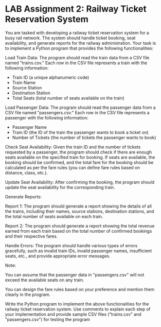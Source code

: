 # LAB Assignment 2: Railway Ticket Reservation System

You are tasked with developing a railway ticket reservation system for a busy rail network. The system
should handle ticket booking, seat availability, and generate reports for the railway administration. Your
task is to implement a Python program that provides the following functionalities:

Load Train Data: The program should read the train data from a CSV file named "trains.csv." Each row in
the CSV file represents a train with the following information:

- Train ID (a unique alphanumeric code)
- Train Name
- Source Station
- Destination Station
- Total Seats (total number of seats available on the train)

Load Passenger Data: The program should read the passenger data from a CSV file named
"passengers.csv." Each row in the CSV file represents a passenger with the following information:

- Passenger Name
- Train ID (the ID of the train the passenger wants to book a ticket on)
- Number of Tickets (the number of tickets the passenger wants to book)

Check Seat Availability: Given the train ID and the number of tickets requested by a passenger, the
program should check if there are enough seats available on the specified train for booking. If seats are
available, the booking should be confirmed, and the total fare for the booking should be calculated as per
the fare rules (you can define fare rules based on distance, class, etc.).

Update Seat Availability: After confirming the booking, the program should update the seat availability
for the corresponding train.

Generate Reports:

Report 1: The program should generate a report showing the details of all the trains, including their
names, source stations, destination stations, and the total number of seats available on each train.

Report 2: The program should generate a report showing the total revenue earned from each train based
on the total number of confirmed bookings and their respective fares.

Handle Errors: The program should handle various types of errors gracefully, such as invalid train IDs,
invalid passenger names, insufficient seats, etc., and provide appropriate error messages.

Note:

You can assume that the passenger data in "passengers.csv" will not exceed the available seats on any
train.

You can design the fare rules based on your preference and mention them clearly in the program.

Write the Python program to implement the above functionalities for the railway ticket reservation
system. Use comments to explain each step of your implementation and provide sample CSV files
("trains.csv" and "passengers.csv") for testing the program